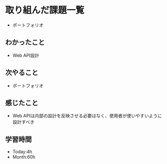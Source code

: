 # 取り組んだ課題一覧
- ポートフォリオ
## わかったこと
- Web API設計
## 次やること
- ポートフォリオ
## 感じたこと
- Web APIは内部の設計を反映させる必要はなく、使用者が使いやすいように設計すべき
## 学習時間
- Today:4h
- Month:60h
